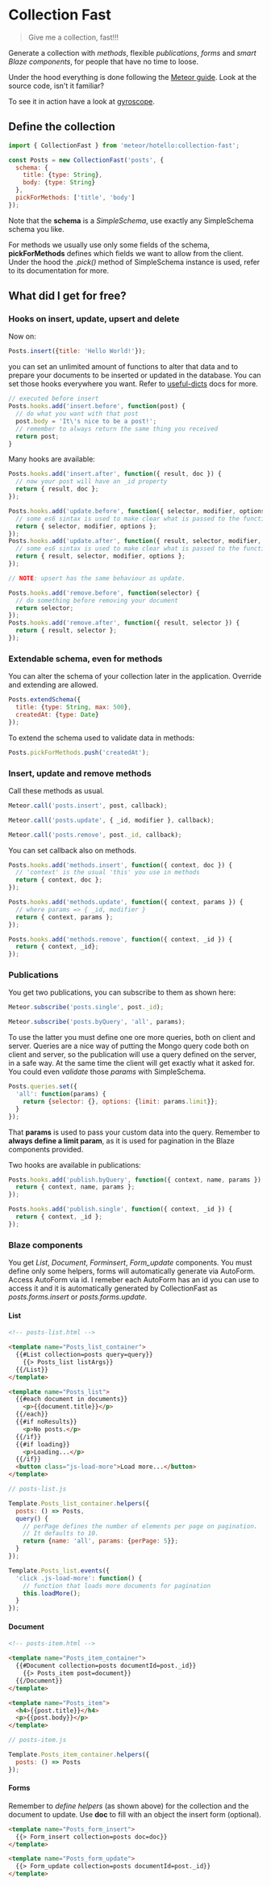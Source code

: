 # Collection Fast

> Give me a collection, fast!!!

Generate a collection with *methods*, flexible *publications*, *forms* and *smart Blaze components*, for people that have no time to loose.

Under the hood everything is done following the [Meteor guide](https://guide.meteor.com/). Look at the source code, isn't it familiar?

To see it in action have a look at [gyroscope](https://github.com/hotello/gyroscope).
## Define the collection
```js
import { CollectionFast } from 'meteor/hotello:collection-fast';

const Posts = new CollectionFast('posts', {
  schema: {
    title: {type: String},
    body: {type: String}
  },
  pickForMethods: ['title', 'body']
});
```
Note that the **schema** is a *SimpleSchema*, use exactly any SimpleSchema schema you like.

For methods we usually use only some fields of the schema, **pickForMethods** defines which fields we want to allow from the client.
Under the hood the *.pick()* method of SimpleSchema instance is used, refer to its documentation for more.
## What did I get for free?
### Hooks on insert, update, upsert and delete
Now on:
```js
Posts.insert({title: 'Hello World!'});
```
you can set an unlimited amount of functions to alter that data and to prepare your documents to be inserted or updated in the database. You can set those hooks everywhere you want. Refer to [useful-dicts](https://github.com/hotello/useful-dicts) docs for more.
```js
// executed before insert
Posts.hooks.add('insert.before', function(post) {
  // do what you want with that post
  post.body = 'It\'s nice to be a post!';
  // remember to always return the same thing you received
  return post;
}
```
Many hooks are available:
```js
Posts.hooks.add('insert.after', function({ result, doc }) {
  // now your post will have an _id property
  return { result, doc };
});

Posts.hooks.add('update.before', function({ selector, modifier, options }) {
  // some es6 sintax is used to make clear what is passed to the function
  return { selector, modifier, options };
});
Posts.hooks.add('update.after', function({ result, selector, modifier, options }) {
  // some es6 sintax is used to make clear what is passed to the function
  return { result, selector, modifier, options };
});

// NOTE: upsert has the same behaviour as update.

Posts.hooks.add('remove.before', function(selector) {
  // do something before removing your document
  return selector;
});
Posts.hooks.add('remove.after', function({ result, selector }) {
  return { result, selector };
});
```
### Extendable schema, even for methods
You can alter the schema of your collection later in the application. Override and extending are allowed.
```js
Posts.extendSchema({
  title: {type: String, max: 500},
  createdAt: {type: Date}
});
```
To extend the schema used to validate data in methods:
```js
Posts.pickForMethods.push('createdAt');
```
### Insert, update and remove methods
Call these methods as usual.
```js
Meteor.call('posts.insert', post, callback);

Meteor.call('posts.update', { _id, modifier }, callback);

Meteor.call('posts.remove', post._id, callback);
```
You can set callback also on methods.
```js
Posts.hooks.add('methods.insert', function({ context, doc }) {
  // 'context' is the usual 'this' you use in methods
  return { context, doc };
});

Posts.hooks.add('methods.update', function({ context, params }) {
  // where params => { _id, modifier }
  return { context, params };
});

Posts.hooks.add('methods.remove', function({ context, _id }) {
  return { context, _id};
});
```
### Publications
You get two publications, you can subscribe to them as shown here:
```js
Meteor.subscribe('posts.single', post._id);

Meteor.subscribe('posts.byQuery', 'all', params);
```
To use the latter you must define one ore more queries, both on client and server. Queries are a nice way of putting the Mongo query code both on client and server, so the publication will use a query defined on the server, in a safe way. At the same time the client will get exactly what it asked for. You could even *validate* those *params* with SimpleSchema.
```js
Posts.queries.set({
  'all': function(params) {
    return {selector: {}, options: {limit: params.limit}};
  }
});
```
That **params** is used to pass your custom data into the query. Remember to **always define a limit param**, as it is used for pagination in the Blaze components provided.

Two hooks are available in publications:
```js
Posts.hooks.add('publish.byQuery', function({ context, name, params }) {
  return { context, name, params };
});

Posts.hooks.add('publish.single', function({ context, _id }) {
  return { context, _id };
});
```
### Blaze components
You get *List*, *Document*, *Forminsert*, *Form_update* components. You must define only some helpers, forms will automatically generate via AutoForm. Access AutoForm via id. I remeber each AutoForm has an id you can use to access it and it is automatically generated by CollectionFast as *posts.forms.insert* or *posts.forms.update*.
#### List
```html
<!-- posts-list.html -->

<template name="Posts_list_container">
  {{#List collection=posts query=query}}
    {{> Posts_list listArgs}}
  {{/List}}
</template>

<template name="Posts_list">
  {{#each document in documents}}
    <p>{{document.title}}</p>
  {{/each}}
  {{#if noResults}}
    <p>No posts.</p>
  {{/if}}
  {{#if loading}}
    <p>Loading...</p>
  {{/if}}
  <button class="js-load-more">Load more...</button>
</template>
```
```js
// posts-list.js

Template.Posts_list_container.helpers({
  posts: () => Posts,
  query() {
    // perPage defines the number of elements per page on pagination.
    // It defaults to 10.
    return {name: 'all', params: {perPage: 5}};
  }
});

Template.Posts_list.events({
  'click .js-load-more': function() {
    // function that loads more documents for pagination
    this.loadMore();
  }
});
```
#### Document
```html
<!-- posts-item.html -->

<template name="Posts_item_container">
  {{#Document collection=posts documentId=post._id}}
    {{> Posts_item post=document}}
  {{/Document}}
</template>

<template name="Posts_item">
  <h4>{{post.title}}</h4>
  <p>{{post.body}}</p>
</template>
```
```js
// posts-item.js

Template.Posts_item_container.helpers({
  posts: () => Posts
});
```
#### Forms
Remember to *define helpers* (as shown above) for the collection and the document to update.
Use **doc** to fill with an object the insert form (optional).
```html
<template name="Posts_form_insert">
  {{> Form_insert collection=posts doc=doc}}
</template>

<template name="Posts_form_update">
  {{> Form_update collection=posts documentId=post._id}}
</template>
```
